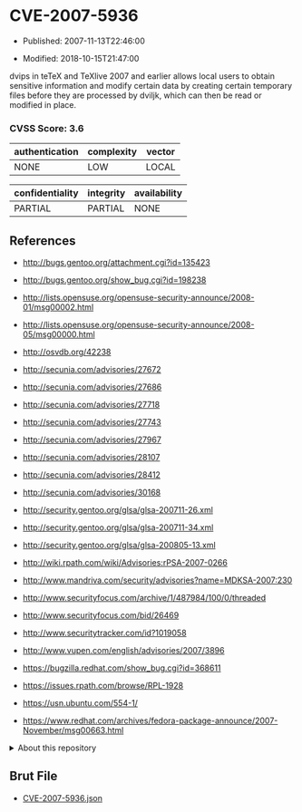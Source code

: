 # CVE-2007-5936

- Published: 2007-11-13T22:46:00

- Modified: 2018-10-15T21:47:00

dvips in teTeX and TeXlive 2007 and earlier allows local users to obtain sensitive information and modify certain data by creating certain temporary files before they are processed by dviljk, which can then be read or modified in place.

### CVSS Score: **3.6**

| authentication | complexity | vector |
| --- | --- | --- |
| NONE | LOW | LOCAL |

| confidentiality | integrity | availability |
| --- | --- | --- |
| PARTIAL | PARTIAL | NONE |

## References

* http://bugs.gentoo.org/attachment.cgi?id=135423

* http://bugs.gentoo.org/show_bug.cgi?id=198238

* http://lists.opensuse.org/opensuse-security-announce/2008-01/msg00002.html

* http://lists.opensuse.org/opensuse-security-announce/2008-05/msg00000.html

* http://osvdb.org/42238

* http://secunia.com/advisories/27672

* http://secunia.com/advisories/27686

* http://secunia.com/advisories/27718

* http://secunia.com/advisories/27743

* http://secunia.com/advisories/27967

* http://secunia.com/advisories/28107

* http://secunia.com/advisories/28412

* http://secunia.com/advisories/30168

* http://security.gentoo.org/glsa/glsa-200711-26.xml

* http://security.gentoo.org/glsa/glsa-200711-34.xml

* http://security.gentoo.org/glsa/glsa-200805-13.xml

* http://wiki.rpath.com/wiki/Advisories:rPSA-2007-0266

* http://www.mandriva.com/security/advisories?name=MDKSA-2007:230

* http://www.securityfocus.com/archive/1/487984/100/0/threaded

* http://www.securityfocus.com/bid/26469

* http://www.securitytracker.com/id?1019058

* http://www.vupen.com/english/advisories/2007/3896

* https://bugzilla.redhat.com/show_bug.cgi?id=368611

* https://issues.rpath.com/browse/RPL-1928

* https://usn.ubuntu.com/554-1/

* https://www.redhat.com/archives/fedora-package-announce/2007-November/msg00663.html

<details>
<summary>About this repository</summary> 

  This repository is part of the project [Live Hack CVE](https://github.com/Live-Hack-CVE). Main website can be found [www.live-hack.org](https://www.live-hack.org) 
  
  Made by [Sn0wAlice](https://github.com/Sn0wAlice) for the people that care about security and need to have a feed of the latest CVEs. Hope you enjoy it, don't forget to star the repo and follow me on [Twitter](https://twitter.com/Sn0wAlice) and [Github](https://github.com/Sn0wAlice). And that is my [personnal website](https://www.alice-snow.me/)

  - [Home Page](https://github.com/Live-Hack-CVE)
  - [Framework](https://github.com/Live-Hack-CVE/cve-framework)
  - [CVE database](https://github.com/Live-Hack-CVE/full_database)
  - [Changelog](https://github.com/Live-Hack-CVE/Changelog)
</details>

## Brut File

* [CVE-2007-5936.json](https://raw.githubusercontent.com/Live-Hack-CVE/full_database/main/cves/2007/CVE-2007-5936.json)


